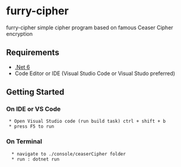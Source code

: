 # furry-cipher
furry-cipher simple cipher program based on famous Ceaser Cipher encryption


## Requirements

  * [.Net 6](https://dotnet.microsoft.com/download/dotnet/6.0)
  * Code Editor or IDE (Visual Studio Code or Visual Studo preferred)
  
 ## Getting Started 
    
   ### On IDE or VS Code
   
     * Open Visual Studio code (run build task) ctrl + shift + b
     * press F5 to run 
      
   ### On Terminal 
   
      * navigate to ./console/ceaserCipher folder
      * run : dotnet run
